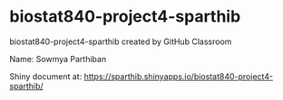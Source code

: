 # biostat840-project4-sparthib
biostat840-project4-sparthib created by GitHub Classroom


Name: Sowmya Parthiban

Shiny document at: https://sparthib.shinyapps.io/biostat840-project4-sparthib/